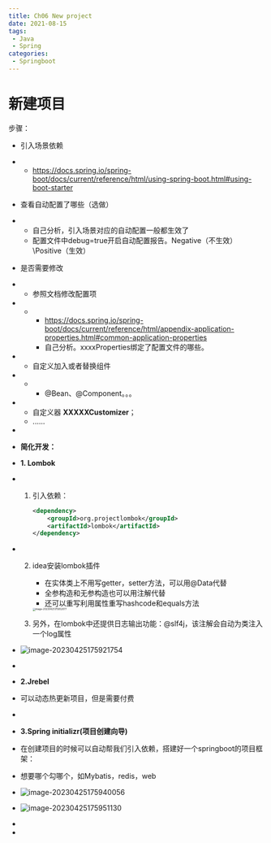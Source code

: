 ```yaml
---
title: Ch06 New project
date: 2021-08-15
tags:
 - Java
 - Spring
categories:
 - Springboot
---
```


# 新建项目

步骤：

- 引入场景依赖

- - https://docs.spring.io/spring-boot/docs/current/reference/html/using-spring-boot.html#using-boot-starter

- 查看自动配置了哪些（选做）

- - 自己分析，引入场景对应的自动配置一般都生效了
  - 配置文件中debug=true开启自动配置报告。Negative（不生效）\Positive（生效）

- 是否需要修改

- - 参照文档修改配置项

- - - https://docs.spring.io/spring-boot/docs/current/reference/html/appendix-application-properties.html#common-application-properties
    - 自己分析。xxxxProperties绑定了配置文件的哪些。

- - 自定义加入或者替换组件

- - - @Bean、@Component。。。

- - 自定义器 **XXXXXCustomizer**；
  - ......

- 

- **简化开发：**

- **1. Lombok**

- 1. 引入依赖：

     ```xml
     <dependency>
         <groupId>org.projectlombok</groupId>
         <artifactId>lombok</artifactId>
     </dependency>
     ```

- 2. idea安装lombok插件

     - 在实体类上不用写getter，setter方法，可以用@Data代替
     - 全参构造和无参构造也可以用注解代替
     - 还可以重写利用属性重写hashcode和equals方法

     <img src="https://markdown-1301334775.cos.eu-frankfurt.myqcloud.com/image-20230425175852077.png" alt="image-20230425175852077" style="zoom:33%;" />

  3. 另外，在lombok中还提供日志输出功能：@slf4j，该注解会自动为类注入一个log属性

- ![image-20230425175921754](https://markdown-1301334775.cos.eu-frankfurt.myqcloud.com/image-20230425175921754.png)

- 

- **2.Jrebel**

- 可以动态热更新项目，但是需要付费

- 

- **3.Spring initializr(项目创建向导)**

- 在创建项目的时候可以自动帮我们引入依赖，搭建好一个springboot的项目框架：

- 想要哪个勾哪个，如Mybatis，redis，web

- ![image-20230425175940056](https://markdown-1301334775.cos.eu-frankfurt.myqcloud.com/image-20230425175940056.png)

- ![image-20230425175951130](https://markdown-1301334775.cos.eu-frankfurt.myqcloud.com/image-20230425175951130.png)

- 

- 